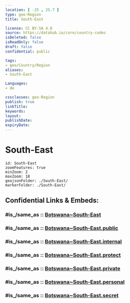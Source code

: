 ```yaml
---
location: [ -25 , 25.7 ] 
type: geo-Region
title: South-East

license: CC BY-SA 4.0
source: https://datahub.io/core/country-codes
isDeleted: false
isReadOnly: false
draft: false
confidential: public

tags:
- geo/Country/Region
aliases:
- South-East

Languages:
- de

cssclasses: geo-Region
publish: true
linkTitle: 
keywords: 
layout: 
publishDate: 
expiryDate: 
---
```


# South-East

```leaflet
id: South-East
zoomFeatures: true 
minZoom: 2 
maxZoom: 18
geojsonFolder: ./South-East/
markerFolder: ./South-East/
```


## Confidential Links & Embeds: 

### #is_/same_as :: [Botswana~South-East](/_Standards/Earth/Continent/Africa/Africa~South/Botswana/districts~Botswana/Botswana~South-East.md) 

### #is_/same_as :: [Botswana~South-East.public](/_public/Earth/Continent/Africa/Africa~South/Botswana/districts~Botswana/Botswana~South-East.public.md) 

### #is_/same_as :: [Botswana~South-East.internal](/_internal/Earth/Continent/Africa/Africa~South/Botswana/districts~Botswana/Botswana~South-East.internal.md) 

### #is_/same_as :: [Botswana~South-East.protect](/_protect/Earth/Continent/Africa/Africa~South/Botswana/districts~Botswana/Botswana~South-East.protect.md) 

### #is_/same_as :: [Botswana~South-East.private](/_private/Earth/Continent/Africa/Africa~South/Botswana/districts~Botswana/Botswana~South-East.private.md) 

### #is_/same_as :: [Botswana~South-East.personal](/_personal/Earth/Continent/Africa/Africa~South/Botswana/districts~Botswana/Botswana~South-East.personal.md) 

### #is_/same_as :: [Botswana~South-East.secret](/_secret/Earth/Continent/Africa/Africa~South/Botswana/districts~Botswana/Botswana~South-East.secret.md)

